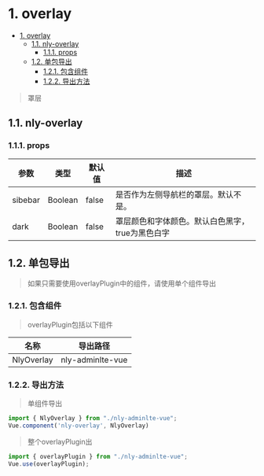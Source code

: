 # 1. overlay 
<!-- TOC -->

- [1. overlay](#1-overlay)
    - [1.1. nly-overlay](#11-nly-overlay)
        - [1.1.1. props](#111-props)
    - [1.2. 单包导出](#12-单包导出)
        - [1.2.1. 包含组件](#121-包含组件)
        - [1.2.2. 导出方法](#122-导出方法)

<!-- /TOC -->


> 罩层

## 1.1. nly-overlay

### 1.1.1. props

参数 | 类型 |  默认值 | 描述
-|-|-|-
sibebar | Boolean | false | 是否作为左侧导航栏的罩层。默认不是。
dark | Boolean | false | 罩层颜色和字体颜色。默认白色黑字，true为黑色白字

## 1.2. 单包导出

> 如果只需要使用overlayPlugin中的组件，请使用单个组件导出

### 1.2.1. 包含组件

> overlayPlugin包括以下组件

名称 | 导出路径
-|-
NlyOverlay | nly-adminlte-vue

### 1.2.2. 导出方法

> 单组件导出

```js
import { NlyOverlay } from "./nly-adminlte-vue";
Vue.component('nly-overlay', NlyOverlay)
```

> 整个overlayPlugin出

```js
import { overlayPlugin } from "./nly-adminlte-vue";
Vue.use(overlayPlugin);
```